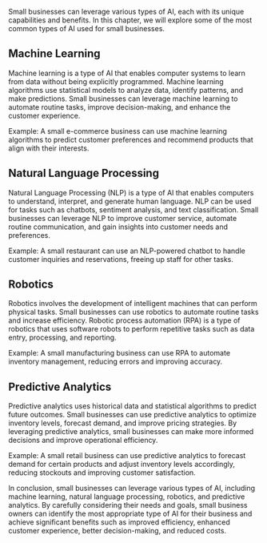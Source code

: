 

Small businesses can leverage various types of AI, each with its unique capabilities and benefits. In this chapter, we will explore some of the most common types of AI used for small businesses.

Machine Learning
----------------

Machine learning is a type of AI that enables computer systems to learn from data without being explicitly programmed. Machine learning algorithms use statistical models to analyze data, identify patterns, and make predictions. Small businesses can leverage machine learning to automate routine tasks, improve decision-making, and enhance the customer experience.

Example: A small e-commerce business can use machine learning algorithms to predict customer preferences and recommend products that align with their interests.

Natural Language Processing
---------------------------

Natural Language Processing (NLP) is a type of AI that enables computers to understand, interpret, and generate human language. NLP can be used for tasks such as chatbots, sentiment analysis, and text classification. Small businesses can leverage NLP to improve customer service, automate routine communication, and gain insights into customer needs and preferences.

Example: A small restaurant can use an NLP-powered chatbot to handle customer inquiries and reservations, freeing up staff for other tasks.

Robotics
--------

Robotics involves the development of intelligent machines that can perform physical tasks. Small businesses can use robotics to automate routine tasks and increase efficiency. Robotic process automation (RPA) is a type of robotics that uses software robots to perform repetitive tasks such as data entry, processing, and reporting.

Example: A small manufacturing business can use RPA to automate inventory management, reducing errors and improving accuracy.

Predictive Analytics
--------------------

Predictive analytics uses historical data and statistical algorithms to predict future outcomes. Small businesses can use predictive analytics to optimize inventory levels, forecast demand, and improve pricing strategies. By leveraging predictive analytics, small businesses can make more informed decisions and improve operational efficiency.

Example: A small retail business can use predictive analytics to forecast demand for certain products and adjust inventory levels accordingly, reducing stockouts and improving customer satisfaction.

In conclusion, small businesses can leverage various types of AI, including machine learning, natural language processing, robotics, and predictive analytics. By carefully considering their needs and goals, small business owners can identify the most appropriate type of AI for their business and achieve significant benefits such as improved efficiency, enhanced customer experience, better decision-making, and reduced costs.
